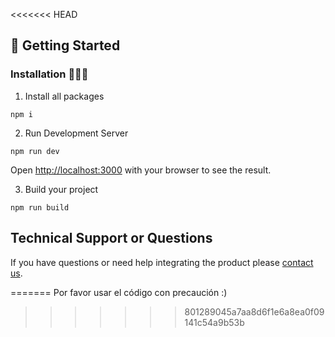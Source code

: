 <<<<<<< HEAD
##  🚀 Getting Started 

### Installation 👨🏻‍💻

1. Install all packages

```
npm i
```

2. Run Development Server

```
npm run dev
```
Open [http://localhost:3000](http://localhost:3000) with your browser to see the result.


3. Build your project

```
npm run build
```


## Technical Support or Questions
If you have questions or need help integrating the product please [contact us](https://codescandy.com/contact-us/).

=======
Por favor usar el código con precaución :)
>>>>>>> 801289045a7aa8d6f1e6a8ea0f09141c54a9b53b
